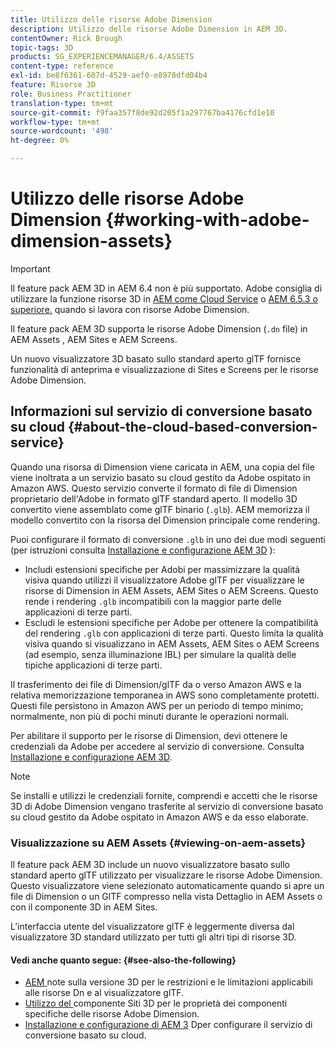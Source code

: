 ```yaml
---
title: Utilizzo delle risorse Adobe Dimension
description: Utilizzo delle risorse Adobe Dimension in AEM 3D.
contentOwner: Rick Brough
topic-tags: 3D
products: SG_EXPERIENCEMANAGER/6.4/ASSETS
content-type: reference
exl-id: be8f6361-607d-4529-aef0-e8978dfd04b4
feature: Risorse 3D
role: Business Practitioner
translation-type: tm+mt
source-git-commit: f9faa357f8de92d205f1a297767ba4176cfd1e10
workflow-type: tm+mt
source-wordcount: '498'
ht-degree: 0%

---
```


# Utilizzo delle risorse Adobe Dimension {#working-with-adobe-dimension-assets}

>[!IMPORTANT]
>
>Il feature pack AEM 3D in AEM 6.4 non è più supportato. Adobe consiglia di utilizzare la funzione risorse 3D in [AEM come Cloud Service](https://experienceleague.adobe.com/docs/experience-manager-cloud-service/assets/dynamicmedia/assets-3d.html#dynamicmedia) o [AEM 6.5.3 o superiore.](https://experienceleague.adobe.com/docs/experience-manager-65/assets/dynamic/assets-3d.html#dynamic) quando si lavora con risorse Adobe Dimension.

Il feature pack AEM 3D supporta le risorse Adobe Dimension (`.dn` file) in AEM Assets , AEM Sites e AEM Screens.

Un nuovo visualizzatore 3D basato sullo standard aperto glTF fornisce funzionalità di anteprima e visualizzazione di Sites e Screens per le risorse Adobe Dimension.

## Informazioni sul servizio di conversione basato su cloud {#about-the-cloud-based-conversion-service}

Quando una risorsa di Dimension viene caricata in AEM, una copia del file viene inoltrata a un servizio basato su cloud gestito da Adobe ospitato in Amazon AWS. Questo servizio converte il formato di file di Dimension proprietario dell&#39;Adobe in formato glTF standard aperto. Il modello 3D convertito viene assemblato come glTF binario (`.glb`). AEM memorizza il modello convertito con la risorsa del Dimension principale come rendering.

Puoi configurare il formato di conversione `.glb` in uno dei due modi seguenti (per istruzioni consulta [Installazione e configurazione AEM 3D](install-config-3d.md) ):

* Includi estensioni specifiche per Adobi per massimizzare la qualità visiva quando utilizzi il visualizzatore Adobe glTF per visualizzare le risorse di Dimension in AEM Assets, AEM Sites o AEM Screens. Questo rende i rendering `.glb` incompatibili con la maggior parte delle applicazioni di terze parti.
* Escludi le estensioni specifiche per Adobe per ottenere la compatibilità del rendering `.glb` con applicazioni di terze parti. Questo limita la qualità visiva quando si visualizzano in AEM Assets, AEM Sites o AEM Screens (ad esempio, senza illuminazione IBL) per simulare la qualità delle tipiche applicazioni di terze parti.

Il trasferimento dei file di Dimension/glTF da o verso Amazon AWS e la relativa memorizzazione temporanea in AWS sono completamente protetti. Questi file persistono in Amazon AWS per un periodo di tempo minimo; normalmente, non più di pochi minuti durante le operazioni normali.

Per abilitare il supporto per le risorse di Dimension, devi ottenere le credenziali da Adobe per accedere al servizio di conversione. Consulta [Installazione e configurazione AEM 3D](install-config-3d.md).

>[!NOTE]
>
>Se installi e utilizzi le credenziali fornite, comprendi e accetti che le risorse 3D di Adobe Dimension vengano trasferite al servizio di conversione basato su cloud gestito da Adobe ospitato in Amazon AWS e da esso elaborate.

### Visualizzazione su AEM Assets {#viewing-on-aem-assets}

Il feature pack AEM 3D include un nuovo visualizzatore basato sullo standard aperto glTF utilizzato per visualizzare le risorse Adobe Dimension. Questo visualizzatore viene selezionato automaticamente quando si apre un file di Dimension o un GlTF compresso nella vista Dettaglio in AEM Assets o con il componente 3D in AEM Sites.

L’interfaccia utente del visualizzatore glTF è leggermente diversa dal visualizzatore 3D standard utilizzato per tutti gli altri tipi di risorse 3D.

#### Vedi anche quanto segue: {#see-also-the-following}

* [AEM ](/help/release-notes/aem3d-release-notes.md) note sulla versione 3D per le restrizioni e le limitazioni applicabili alle risorse Dn e al visualizzatore glTF.
* [Utilizzo del ](using-the-3d-sites-component.md) componente Siti 3D per le proprietà dei componenti specifiche delle risorse Adobe Dimension.
* [Installazione e configurazione di AEM 3](install-config-3d.md) Dper configurare il servizio di conversione basato su cloud.
